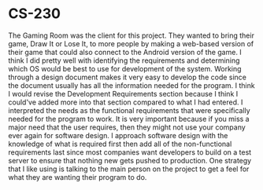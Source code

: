 # CS-230
The Gaming Room was the client for this project. They wanted to bring their game, Draw It or Lose It, to more people by making a web-based version of their game that could also connect to the Android version of the game. I think I did pretty well with identifying the requirements and determining which OS would be best to use for development of the system. Working through a design document makes it very easy to develop the code since the document usually has all the information needed for the program. I think I would revise the Development Requirements section because I think I could've added more into that section compared to what I had entered. I interpreted the needs as the functional requirements that were specifically needed for the program to work. It is very important because if you miss a major need that the user requires, then they might not use your company ever again for software design. I approach software design with the knowledge of what is required first then add all of the non-functional requirements last since most companies want developers to build on a test server to ensure that nothing new gets pushed to production. One strategy that I like using is talking to the main person on the project to get a feel for what they are wanting their program to do.
